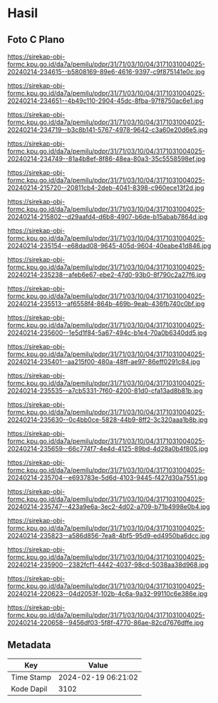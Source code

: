 # Hasil

## Foto C Plano

https://sirekap-obj-formc.kpu.go.id/da7a/pemilu/pdpr/31/71/03/10/04/3171031004025-20240214-234615--b5808169-89e6-4616-9397-c9f875141e0c.jpg

https://sirekap-obj-formc.kpu.go.id/da7a/pemilu/pdpr/31/71/03/10/04/3171031004025-20240214-234651--4b49c110-2904-45dc-8fba-97f8750ac6e1.jpg

https://sirekap-obj-formc.kpu.go.id/da7a/pemilu/pdpr/31/71/03/10/04/3171031004025-20240214-234719--b3c8b141-5767-4978-9642-c3a60e20d6e5.jpg

https://sirekap-obj-formc.kpu.go.id/da7a/pemilu/pdpr/31/71/03/10/04/3171031004025-20240214-234749--81a4b8ef-8f86-48ea-80a3-35c5558598ef.jpg

https://sirekap-obj-formc.kpu.go.id/da7a/pemilu/pdpr/31/71/03/10/04/3171031004025-20240214-215720--20811cb4-2deb-4041-8398-c960ece13f2d.jpg

https://sirekap-obj-formc.kpu.go.id/da7a/pemilu/pdpr/31/71/03/10/04/3171031004025-20240214-215802--d29aafd4-d6b8-4907-b6de-b15abab7864d.jpg

https://sirekap-obj-formc.kpu.go.id/da7a/pemilu/pdpr/31/71/03/10/04/3171031004025-20240214-235154--e68dad08-9645-405d-9604-40eabe41d846.jpg

https://sirekap-obj-formc.kpu.go.id/da7a/pemilu/pdpr/31/71/03/10/04/3171031004025-20240214-235238--afeb6e67-ebe2-47d0-93b0-8f790c2a27f6.jpg

https://sirekap-obj-formc.kpu.go.id/da7a/pemilu/pdpr/31/71/03/10/04/3171031004025-20240214-235513--af6558f4-864b-469b-9eab-436fb740c0bf.jpg

https://sirekap-obj-formc.kpu.go.id/da7a/pemilu/pdpr/31/71/03/10/04/3171031004025-20240214-235600--1e5d1f84-5a67-494c-b1e4-70a0b6340dd5.jpg

https://sirekap-obj-formc.kpu.go.id/da7a/pemilu/pdpr/31/71/03/10/04/3171031004025-20240214-235401--aa215f00-480a-48ff-ae97-86eff0291c84.jpg

https://sirekap-obj-formc.kpu.go.id/da7a/pemilu/pdpr/31/71/03/10/04/3171031004025-20240214-235535--a7cb5331-7f60-4200-81d0-cfa13ad8b81b.jpg

https://sirekap-obj-formc.kpu.go.id/da7a/pemilu/pdpr/31/71/03/10/04/3171031004025-20240214-235630--0c4bb0ce-5828-44b9-8ff2-3c320aaa1b8b.jpg

https://sirekap-obj-formc.kpu.go.id/da7a/pemilu/pdpr/31/71/03/10/04/3171031004025-20240214-235659--66c774f7-4e4d-4125-89bd-4d28a0b4f805.jpg

https://sirekap-obj-formc.kpu.go.id/da7a/pemilu/pdpr/31/71/03/10/04/3171031004025-20240214-235704--e693783e-5d6d-4103-9445-f427d30a7551.jpg

https://sirekap-obj-formc.kpu.go.id/da7a/pemilu/pdpr/31/71/03/10/04/3171031004025-20240214-235747--423a9e6a-3ec2-4d02-a709-b71b4998e0b4.jpg

https://sirekap-obj-formc.kpu.go.id/da7a/pemilu/pdpr/31/71/03/10/04/3171031004025-20240214-235823--a586d856-7ea8-4bf5-95d9-ed4950ba6dcc.jpg

https://sirekap-obj-formc.kpu.go.id/da7a/pemilu/pdpr/31/71/03/10/04/3171031004025-20240214-235900--2382fcf1-4442-4037-98cd-5038aa38d968.jpg

https://sirekap-obj-formc.kpu.go.id/da7a/pemilu/pdpr/31/71/03/10/04/3171031004025-20240214-220623--04d2053f-102b-4c6a-9a32-99110c6e386e.jpg

https://sirekap-obj-formc.kpu.go.id/da7a/pemilu/pdpr/31/71/03/10/04/3171031004025-20240214-220658--9456df03-5f8f-4770-86ae-82cd7676dffe.jpg


## Metadata

| Key        | Value               |
| ---------- | ------------------- |
| Time Stamp | 2024-02-19 06:21:02 |
| Kode Dapil | 3102                |



